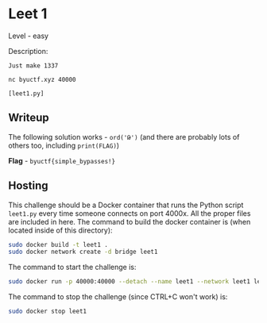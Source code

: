 # Leet 1
Level - easy

Description:
```
Just make 1337

nc byuctf.xyz 40000

[leet1.py]
```

## Writeup
The following solution works - `ord('Թ')` (and there are probably lots of others too, including `print(FLAG)`)

**Flag** - `byuctf{simple_bypasses!}`

## Hosting
This challenge should be a Docker container that runs the Python script `leet1.py` every time someone connects on port 4000x. All the proper files are included in here. The command to build the docker container is (when located inside of this directory):

```bash
sudo docker build -t leet1 .
sudo docker network create -d bridge leet1
```

The command to start the challenge is:

```bash
sudo docker run -p 40000:40000 --detach --name leet1 --network leet1 leet1:latest
```

The command to stop the challenge (since CTRL+C won't work) is:

```bash
sudo docker stop leet1
```